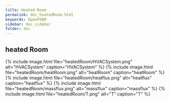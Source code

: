 ```yaml
---
title: Heated Room
permalink: doc_heatedRoom.html
keywords: OpenFOAM
sidebar: doc_sidebar
folder: doc
---
```


## heated Room

{% include image.html file="heatedRoom/HVACSystem.png"  alt="HVACSystem" caption="HVACSystem" %}
{% include image.html file="heatedRoom/heatRoom.png"  alt="heatRoom" caption="heatRoom" %}
{% include image.html file="heatedRoom/heatflux.png"  alt="heatflux" caption="heatflux" %}
{% include image.html file="heatedRoom/massflux.png"  alt="massflux" caption="massflux" %}
{% include image.html file="heatedRoom/T.png"         alt="T"        caption="T" %}
